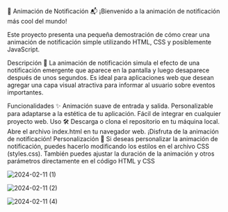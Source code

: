 🚀 Animación de Notificación 📬
¡Bienvenido a la animación de notificación más cool del mundo!

Este proyecto presenta una pequeña demostración de cómo crear una animación de notificación simple utilizando HTML, CSS y posiblemente JavaScript.

Descripción 📝
La animación de notificación simula el efecto de una notificación emergente que aparece en la pantalla y luego desaparece después de unos segundos. Es ideal para aplicaciones web que desean agregar una capa visual atractiva para informar al usuario sobre eventos importantes.

Funcionalidades ✨
Animación suave de entrada y salida.
Personalizable para adaptarse a la estética de tu aplicación.
Fácil de integrar en cualquier proyecto web.
Uso 🛠️
Descarga o clona el repositorio en tu máquina local.
Abre el archivo index.html en tu navegador web.
¡Disfruta de la animación de notificación!
Personalización 🎨
Si deseas personalizar la animación de notificación, puedes hacerlo modificando los estilos en el archivo CSS (styles.css). También puedes ajustar la duración de la animación y otros parámetros directamente en el código HTML y CSS

![2024-02-11 (1)](https://github.com/FrancisoRocha/Notificacion-Animacion/assets/122055396/427c4454-76b2-4060-bc66-26140b50a259)

![2024-02-11 (2)](https://github.com/FrancisoRocha/Notificacion-Animacion/assets/122055396/714890aa-7924-42bc-a211-18a14891ea08)

![2024-02-11 (4)](https://github.com/FrancisoRocha/Notificacion-Animacion/assets/122055396/8a40b22a-18e0-4fdf-9630-8c12d2d564b5)
